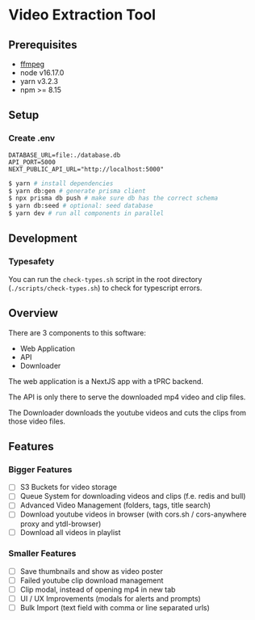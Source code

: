 # Video Extraction Tool

## Prerequisites

- [ffmpeg](https://ffmpeg.org/)
- node v16.17.0
- yarn v3.2.3
- npm >= 8.15

## Setup

### Create .env

```
DATABASE_URL=file:./database.db
API_PORT=5000
NEXT_PUBLIC_API_URL="http://localhost:5000"
```

```bash
$ yarn # install dependencies
$ yarn db:gen # generate prisma client
$ npx prisma db push # make sure db has the correct schema
$ yarn db:seed # optional: seed database
$ yarn dev # run all components in parallel
```

## Development

### Typesafety

You can run the `check-types.sh` script in the root directory (`./scripts/check-types.sh`)
to check for typescript errors.

## Overview

There are 3 components to this software:

- Web Application
- API
- Downloader

The web application is a NextJS app with a tPRC backend.

The API is only there to serve the downloaded mp4 video and clip files.

The Downloader downloads the youtube videos and cuts the clips from
those video files.

## Features

### Bigger Features

- [ ] S3 Buckets for video storage
- [ ] Queue System for downloading videos and clips (f.e. redis and bull)
- [ ] Advanced Video Management (folders, tags, title search)
- [ ] Download youtube videos in browser (with cors.sh / cors-anywhere proxy and ytdl-browser)
- [ ] Download all videos in playlist

### Smaller Features

- [ ] Save thumbnails and show as video poster
- [ ] Failed youtube clip download management
- [ ] Clip modal, instead of opening mp4 in new tab
- [ ] UI / UX Improvements (modals for alerts and prompts)
- [ ] Bulk Import (text field with comma or line separated urls)
